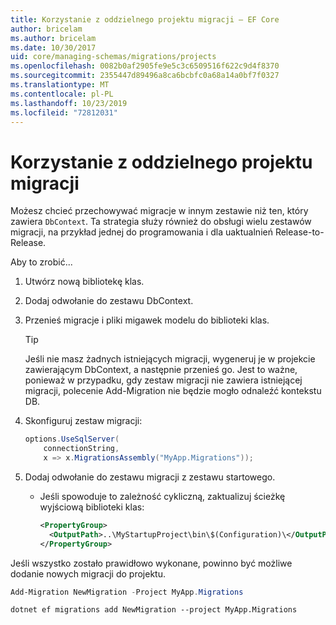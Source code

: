 ```yaml
---
title: Korzystanie z oddzielnego projektu migracji — EF Core
author: bricelam
ms.author: bricelam
ms.date: 10/30/2017
uid: core/managing-schemas/migrations/projects
ms.openlocfilehash: 0082b0af2905fe9e5c3c6509516f622c9d4f8370
ms.sourcegitcommit: 2355447d89496a8ca6bcbfc0a68a14a0bf7f0327
ms.translationtype: MT
ms.contentlocale: pl-PL
ms.lasthandoff: 10/23/2019
ms.locfileid: "72812031"
---
```

# <a name="using-a-separate-migrations-project"></a>Korzystanie z oddzielnego projektu migracji

Możesz chcieć przechowywać migracje w innym zestawie niż ten, który zawiera `DbContext`. Ta strategia służy również do obsługi wielu zestawów migracji, na przykład jednej do programowania i dla uaktualnień Release-to-Release.

Aby to zrobić...

1. Utwórz nową bibliotekę klas.

2. Dodaj odwołanie do zestawu DbContext.

3. Przenieś migracje i pliki migawek modelu do biblioteki klas.
   > [!TIP]
   > Jeśli nie masz żadnych istniejących migracji, wygeneruj je w projekcie zawierającym DbContext, a następnie przenieś go.
   > Jest to ważne, ponieważ w przypadku, gdy zestaw migracji nie zawiera istniejącej migracji, polecenie Add-Migration nie będzie mogło odnaleźć kontekstu DB.

4. Skonfiguruj zestaw migracji:

   ``` csharp
   options.UseSqlServer(
       connectionString,
       x => x.MigrationsAssembly("MyApp.Migrations"));
   ```

5. Dodaj odwołanie do zestawu migracji z zestawu startowego.
   * Jeśli spowoduje to zależność cykliczną, zaktualizuj ścieżkę wyjściową biblioteki klas:

     ``` xml
     <PropertyGroup>
       <OutputPath>..\MyStartupProject\bin\$(Configuration)\</OutputPath>
     </PropertyGroup>
     ```

Jeśli wszystko zostało prawidłowo wykonane, powinno być możliwe dodanie nowych migracji do projektu.

``` powershell
Add-Migration NewMigration -Project MyApp.Migrations
```

``` Console
dotnet ef migrations add NewMigration --project MyApp.Migrations
```
